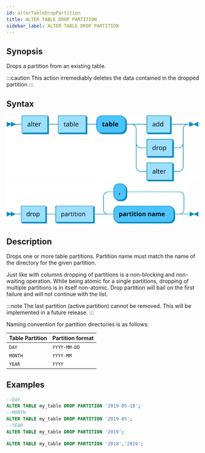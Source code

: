 ```yaml
---
id: alterTableDropPartition
title: ALTER TABLE DROP PARTITION
sidebar_label: ALTER TABLE DROP PARTITION
---
```


## Synopsis

Drops a partition from an existing table.

:::caution
This action irremediably deletes the data contained in the dropped partition
:::

## Syntax

![alter table](/static/img/doc/diagrams/alter-table.svg)
![drop partition](/static/img/doc/diagrams/alter-table-drop-partition.svg)

## Description

Drops one or more table partitions. Partition name must match the name of the directory for the given partition.

Just like with columns dropping of partitions is a non-blocking and non-waiting operation. While being atomic for a single partitions, dropping of
multiple partitions is in itself non-atomic. Drop partition will bail on the first failure and will not continue with the list.

:::note
 The last partition (active partition) cannot be removed. This will be implemented in a future release.
:::

Naming convention for partition directories is as follows:

| Table Partition                           | Partition format                                  |
|-------------------------------------------|---------------------------------------------------|
|`DAY`                                        |`YYYY-MM-DD`                                       |
|`MONTH`                                      |`YYYY-MM`                                          |
|`YEAR`                                       |`YYYY`                                             |

## Examples

```sql title="Drop a single partition"
--DAY
ALTER TABLE my_table DROP PARTITION '2019-05-18';
--MONTH
ALTER TABLE my_table DROP PARTITION '2019-05';
--YEAR
ALTER TABLE my_table DROP PARTITION '2019';
```

```sql title="Drop multiple partitions"
ALTER TABLE my_table DROP PARTITION '2018','2019';
```
